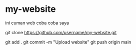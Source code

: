 # my-website
ini cuman web coba coba saya 

git clone https://github.com/username/my-website.git

git add .
git commit -m "Upload website"
git push origin main
